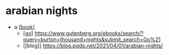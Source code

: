 # arabian nights

- a [[book]]
  - [[go]] https://www.gutenberg.org/ebooks/search/?query=burton+thousand+nights&submit_search=Go%21
  - [[blog]] https://blog.pgdp.net/2021/04/01/arabian-nights/


[//begin]: # "Autogenerated link references for markdown compatibility"
[book]: book "Book"
[go]: go "Go"
[//end]: # "Autogenerated link references"